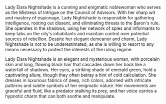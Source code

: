 Lady Elara Nightshade is a cunning and enigmatic noblewoman who serves as the Mistress of Intrigue on the Council of Advisors. With her sharp wit and mastery of espionage, Lady Nightshade is responsible for gathering intelligence, rooting out dissent, and eliminating threats to the Baron's rule. She operates in the shadows, using her network of spies and informants to keep tabs on the city's inhabitants and maintain control over potential sources of rebellion. Despite her elegant demeanor and charm, Lady Nightshade is not to be underestimated, as she is willing to resort to any means necessary to protect the interests of the ruling regime.

Lady Elara Nightshade is an elegant and mysterious woman, with porcelain skin and long, flowing black hair that cascades down her back like a waterfall of shadows. Her eyes, a striking shade of emerald green, hold a captivating allure, though they often betray a hint of cold calculation. She dresses in luxurious fabrics of deep, rich colors, adorned with intricate patterns and subtle symbols of her enigmatic nature. Her movements are graceful and fluid, like a predator stalking its prey, and her voice carries a hypnotic charm that can both soothe and manipulate.